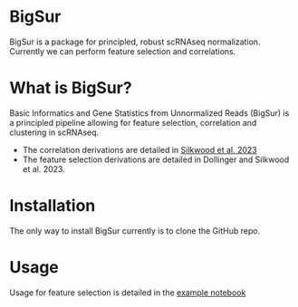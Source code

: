 # BigSur
BigSur is a package for principled, robust scRNAseq normalization. Currently we can perform feature selection and correlations.

# What is BigSur?
Basic Informatics and Gene Statistics from Unnormalized Reads (BigSur) is a principled pipeline allowing for feature selection, correlation and clustering in scRNAseq.
* The correlation derivations are detailed in [Silkwood et al. 2023](https://doi.org/10.1101/2023.03.14.532643)
* The feature selection derivations are detailed in Dollinger and Silkwood et al. 2023.

# Installation
The only way to install BigSur currently is to clone the GitHub repo.

# Usage
Usage for feature selection is detailed in the [example notebook]()